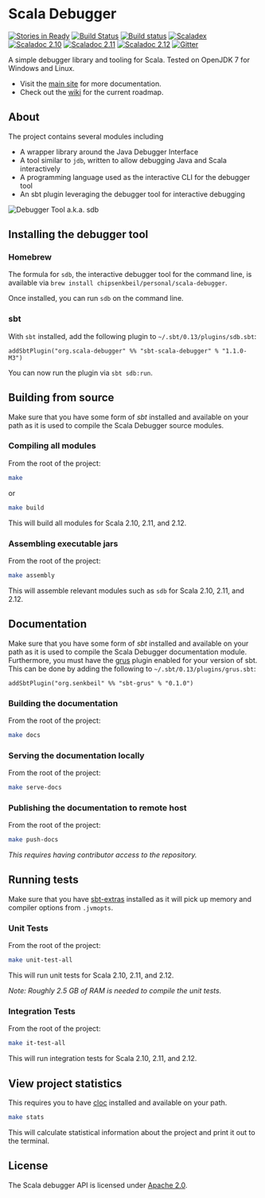 # Scala Debugger

[![Stories in Ready](https://badge.waffle.io/ensime/scala-debugger.svg?label=ready&title=Ready)](http://waffle.io/ensime/scala-debugger)
[![Build Status](https://ci.senkbeil.org/api/badges/ensime/scala-debugger/status.svg)](https://ci.senkbeil.org/ensime/scala-debugger)
[![Build status](https://ci.appveyor.com/api/projects/status/8mcnhcm1jofomg2f/branch/master?svg=true)](https://ci.appveyor.com/project/chipsenkbeil/scala-debugger/branch/master)
[![Scaladex](https://index.scala-lang.org/ensime/scala-debugger/scala-debugger-api/latest.svg?color=orange)](https://index.scala-lang.org/ensime/scala-debugger)
[![Scaladoc 2.10](https://img.shields.io/badge/Scaladoc-2.10-34B6A8.svg?style=flat)](http://www.javadoc.io/doc/org.scala-debugger/scala-debugger-api_2.10)
[![Scaladoc 2.11](https://img.shields.io/badge/Scaladoc-2.11-34B6A8.svg?style=flat)](http://www.javadoc.io/doc/org.scala-debugger/scala-debugger-api_2.11)
[![Scaladoc 2.12](https://img.shields.io/badge/Scaladoc-2.12-34B6A8.svg?style=flat)](http://www.javadoc.io/doc/org.scala-debugger/scala-debugger-api_2.12)
[![Gitter](https://badges.gitter.im/Join%20Chat.svg)](https://gitter.im/ensime/scala-debugger)

A simple debugger library and tooling for Scala. Tested on OpenJDK 7 for Windows and Linux.
- Visit the [main site](https://scala-debugger.org/) for more documentation.
- Check out the [wiki](https://github.com/ensime/scala-debugger/wiki) for the current roadmap.

## About

The project contains several modules including
- A wrapper library around the Java Debugger Interface
- A tool similar to `jdb`, written to allow debugging Java and Scala interactively
- A programming language used as the interactive CLI for the debugger tool
- An sbt plugin leveraging the debugger tool for interactive debugging

![Debugger Tool a.k.a. sdb](https://github.com/ensime/scala-debugger/blob/media/gifs/sdb.gif)

## Installing the debugger tool

### Homebrew

The formula for `sdb`, the interactive debugger tool for the command line, is
available via `brew install chipsenkbeil/personal/scala-debugger`.

Once installed, you can run `sdb` on the command line.

### sbt

With `sbt` installed, add the following plugin to `~/.sbt/0.13/plugins/sdb.sbt`:

```
addSbtPlugin("org.scala-debugger" %% "sbt-scala-debugger" % "1.1.0-M3")
```

You can now run the plugin via `sbt sdb:run`.

## Building from source

Make sure that you have some form of _sbt_ installed and available on your path
as it is used to compile the Scala Debugger source modules.

### Compiling all modules

From the root of the project:

```bash
make
```

or

```bash
make build
```

This will build all modules for Scala 2.10, 2.11, and 2.12.

### Assembling executable jars

From the root of the project:

```bash
make assembly
```

This will assemble relevant modules such as `sdb` for Scala 2.10, 2.11, and 2.12.

## Documentation

Make sure that you have some form of _sbt_ installed and available on your path
as it is used to compile the Scala Debugger documentation module. Furthermore,
you must have the [grus](https://github.com/chipsenkbeil/grus) plugin enabled for
your version of sbt. This can be done by adding the
following to `~/.sbt/0.13/plugins/grus.sbt`:

```
addSbtPlugin("org.senkbeil" %% "sbt-grus" % "0.1.0")
```

### Building the documentation

From the root of the project:

```bash
make docs
```

### Serving the documentation locally

From the root of the project:

```bash
make serve-docs
```

### Publishing the documentation to remote host

From the root of the project:

```bash
make push-docs
```

_This requires having contributor access to the repository._

## Running tests

Make sure that you have [sbt-extras](https://github.com/paulp/sbt-extras)
installed as it will pick up memory and compiler options from `.jvmopts`.

### Unit Tests

From the root of the project:

```bash
make unit-test-all
```

This will run unit tests for Scala 2.10, 2.11, and 2.12.

_Note: Roughly 2.5 GB of RAM is needed to compile the unit tests._

### Integration Tests

From the root of the project:

```bash
make it-test-all
```

This will run integration tests for Scala 2.10, 2.11, and 2.12.

## View project statistics

This requires you to have [cloc](https://github.com/AlDanial/cloc) installed
and available on your path.

```bash
make stats
```

This will calculate statistical information about the project and print it
out to the terminal.

## License

The Scala debugger API is licensed under [Apache 2.0](https://www.apache.org/licenses/LICENSE-2.0).

